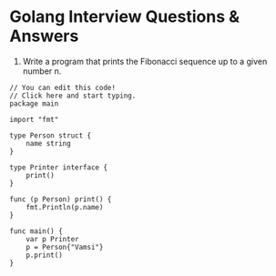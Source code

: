 # Golang Interview Questions & Answers

1. Write a program that prints the Fibonacci sequence up to a given number n.
```
// You can edit this code!
// Click here and start typing.
package main

import "fmt"

type Person struct {
	name string
}

type Printer interface {
	print()
}

func (p Person) print() {
	fmt.Println(p.name)
}

func main() {
	var p Printer
	p = Person{"Vamsi"}
	p.print()
}

```
